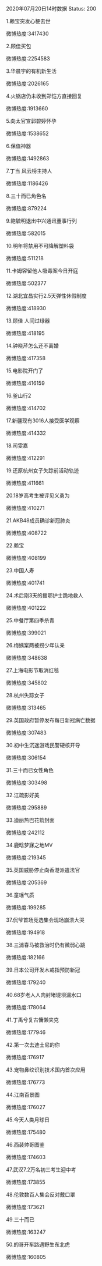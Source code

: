 2020年07月20日14时数据
Status: 200

1.赖宝突发心梗去世

微博热度:3417430

2.顾佳买包

微博热度:2254583

3.华晨宇的有机新生活

微博热度:2026165

4.火锅店仍未收到郑恺方直接回复

微博热度:1913660

5.向太官宣郭碧婷怀孕

微博热度:1538652

6.保值神器

微博热度:1492863

7.丁当 风云榜主持人

微博热度:1186426

8.三十而已角色名

微博热度:879224

9.鲍毓明退出中兴通讯董事行列

微博热度:582015

10.明年将禁用不可降解塑料袋

微博热度:511218

11.卡姆容留他人吸毒案今日开庭

微博热度:502377

12.湖北宜昌实行2.5天弹性休假制度

微博热度:418930

13.顾佳 人间过绿器

微博热度:418195

14.钟晓芹怎么还不离婚

微博热度:417358

15.电影院开门了

微博热度:416159

16.釜山行2

微博热度:414702

17.新疆现有3016人接受医学观察

微博热度:414332

18.司雯嘉

微博热度:412291

19.还原杭州女子失踪前活动轨迹

微博热度:411661

20.18岁高考生被评见义勇为

微博热度:410271

21.AKB48成员确诊新冠肺炎

微博热度:408722

22.赖宝

微博热度:408199

23.中国人寿

微博热度:401741

24.术后刚3天的援鄂护士跪地救人

微博热度:401222

25.中餐厅第四季杀青

微博热度:399021

26.梅姨案两被拐少年认亲

微博热度:348638

27.上海电影节取消红毯

微博热度:345802

28.杭州失踪女子

微博热度:313465

29.英国政府暂停发布每日新冠病亡数据

微博热度:307483

30.初中生沉迷游戏民警硬核开导

微博热度:306154

31.三十而已女性角色

微博热度:303498

32.江疏影好美

微博热度:295889

33.迪丽热巴花箭封面

微博热度:242112

34.鹿晗梦寐之地MV

微博热度:219345

35.英国威胁停止向香港派遣法官

微博热度:205369

36.童瑶气质

微博热度:199285

37.侃爷首场竞选集会现场崩溃大哭

微博热度:194918

38.三浦春马被救治时仍有微弱心跳

微博热度:182166

39.日本公司开发木戒指预防新冠

微博热度:179240

40.68岁老人人肉封堵堤坝漏水口

微博热度:178064

41.丁禹兮复古慵懒夹克

微博热度:177946

42.第一次去迪士尼的你

微博热度:176917

43.宠物鼻纹识别技术国内首次应用

微博热度:176773

44.江南百景图

微博热度:176027

45.今天人类月球日

微博热度:175480

46.西装帅哥图鉴

微博热度:174603

47.武汉7.2万名初三考生迎中考

微博热度:173855

48.伦敦数百人集会反对戴口罩

微博热度:173621

49.三十而已

微博热度:163247

50.的哥开车路遇野生东北虎

微博热度:160805

